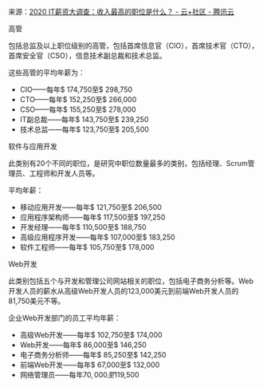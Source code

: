 



来源：[2020 IT薪资大调查：收入最高的职位是什么？ - 云+社区 - 腾讯云](https://cloud.tencent.com/developer/article/1596136)

高管

包括总监及以上职位级别的高管，包括首席信息官（CIO），首席技术官（CTO），首席安全官（CSO），信息技术副总裁和技术总监。

这些高管的平均年薪为：

- CIO——每年$ 174,750至$ 298,750
- CTO——每年$ 152,250至$ 266,000
- CSO——每年$ 155,250至$ 278,000
- IT副总裁——每年$ 143,750至$ 239,250
- 技术总监——每年$ 123,750至$ 205,500

软件与应用开发

此类别有20个不同的职位，是研究中职位数量最多的类别，包括经理、Scrum管理员、工程师和开发人员等。

平均年薪：

- 移动应用开发——每年$ 121,750至$ 206,500
- 应用程序架构师——每年$ 117,500至$ 197,250
- 开发经理——每年$ 110,500至$ 188,750
- 高级应用程序开发——每年$ 107,000至$ 183,250
- 软件工程师——每年$ 105,750至$ 178,000





Web开发

此类别包括五个与开发和管理公司网站相关的职位，包括电子商务分析等。Web开发人员的薪水从高级Web开发人员的123,000美元到前端Web开发人员的81,750美元不等。

企业Web开发部门的员工平均年薪：

- 高级Web开发——每年$ 102,750至$ 174,000
- Web开发——每年$ 86,000至$ 146,250
- 电子商务分析师——每年$ 85,250至$ 142,250
- 前端Web开发——每年$ 67,000至$ 132,000
- 网络管理员——每年$70,000至$119,500



